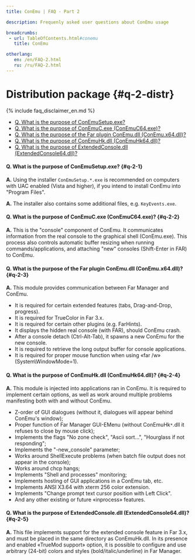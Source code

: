 ```yaml
---
title: ConEmu | FAQ - Part 2

description: Frequenly asked user questions about ConEmu usage

breadcrumbs:
 - url: TableOfContents.html#conemu
   title: ConEmu

otherlang:
   en: /en/FAQ-2.html
   ru: /ru/FAQ-2.html
---
```


# Distribution package  {#q-2-distr}

{% include faq_disclaimer_en.md %}

* [Q. What is the purpose of ConEmuSetup.exe?](#q-2-1)
* [Q. What is the purpose of ConEmuC.exe (ConEmuC64.exe)?](#q-2-2)
* [Q. What is the purpose of the Far plugin ConEmu.dll (ConEmu.x64.dll)?](#q-2-3)
* [Q. What is the purpose of ConEmuHk.dll (ConEmuHk64.dll)?](#q-2-4)
* [Q. What is the purpose of ExtendedConsole.dll (ExtendedConsole64.dll)?](#q-2-5)



#### Q. What is the purpose of ConEmuSetup.exe?   {#q-2-1}

**A.** Using the installer `ConEmuSetup.*.exe` is recommended on computers
with UAC enabled (Vista and higher), if you intend to install ConEmu
into "Program Files".


**A.** The installer also contains some additional files, e.g. `KeyEvents.exe`.




#### Q. What is the purpose of ConEmuC.exe (ConEmuC64.exe)?   {#q-2-2}

**A.** This is the "console" component of ConEmu. It communicates
information from the real console to the graphical shell
(ConEmu.exe). This process also controls automatic buffer resizing
when running commands/applications, and attaching "new" consoles
(Shift-Enter in FAR) to ConEmu.




#### Q. What is the purpose of the Far plugin ConEmu.dll (ConEmu.x64.dll)?   {#q-2-3}

**A.** This module provides communication between Far Manager and ConEmu.

* It is required for certain extended features (tabs, Drag-and-Drop, progress).
* It is required for TrueColor in Far 3.x.
* It is required for certain other plugins (e.g. FarHints).
* It displays the hidden real console (with FAR), should ConEmu crash.
* After a console detach (Ctrl-Alt-Tab), it spawns a new ConEmu for the new console.
* It is required to retrieve the long output buffer for console applications.
* It is required for proper mouse function when using «far /w» (System\WindowMode=1).



#### Q. What is the purpose of ConEmuHk.dll (ConEmuHk64.dll)?   {#q-2-4}

**A.** This module is injected into applications ran in ConEmu. It is
required to implement certain options, as well as work around
multiple problems manifesting both with and without ConEmu.

* Z-order of GUI dialogues (without it, dialogues will appear behind ConEmu's window);
* Proper function of Far Manager GUI-EMenu (without ConEmuHk`*`.dll it refuses to close by mouse click);
* Implements the flags "No zone check", "Ascii sort...", "Hourglass if not responding";
* Implements the "-new_console" parameter;
* Works around ShellExecute problems (when batch file output does not appear in the console);
* Works around chcp hangs;
* Implements "Shell and processes" monitoring;
* Implements hosting of GUI applications in a ConEmu tab, etc.
* Implements ANSI X3.64 with xterm 256 color extension.
* Implements "Change prompt text cursor position with Left Click".
* And any other existing or future «inprocess» features.



#### Q. What is the purpose of ExtendedConsole.dll (ExtendedConsole64.dll)?   {#q-2-5}

**A.** This file implements support for the extended console feature in
Far 3.x, and must be placed in the same directory as ConEmuHk.dll.
In its presence and enabled «TrueMod support» option, it is possible
to configure and use arbitrary (24-bit) colors and styles
(bold/italic/underline) in Far Manager.
